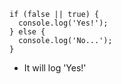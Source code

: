 ```
if (false || true) {
  console.log('Yes!');
} else {
  console.log('No...');
}
```

- It will log 'Yes!'